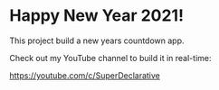 # Happy New Year 2021!

This project build a new years countdown app.

Check out my YouTube channel to build it in real-time:

https://youtube.com/c/SuperDeclarative
